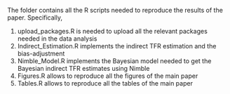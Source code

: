 The folder contains all the R scripts needed to reproduce the results of the paper. Specifically,

1. upload_packages.R is needed to upload all the relevant packages needed in the data analysis
2. Indirect_Estimation.R implements the indirect TFR estimation and the bias-adjustment
3. Nimble_Model.R implements the Bayesian model needed to get the Bayesian indirect TFR estimates using Nimble
4. Figures.R allows to reproduce all the figures of the main paper
5. Tables.R allows to reproduce all the tables of the main paper
